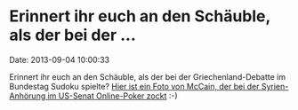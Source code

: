 Erinnert ihr euch an den Schäuble, als der bei der \...
=======================================================

Date: 2013-09-04 10:00:33

Erinnert ihr euch an den Schäuble, als der bei der Griechenland-Debatte
im Bundestag Sudoku spielte? [Hier ist ein Foto von McCain, der bei der
Syrien-Anhörung im US-Senat Online-Poker
zockt](http://www.washingtonpost.com/blogs/post-politics-live/the-senates-syria-hearing-live-updates/?id=ed01ca14-222b-4a23-b12c-c0b0d9d4fe0a)
:-)

